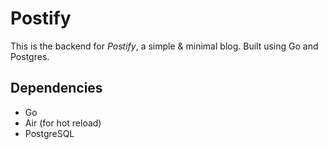 # Postify

This is the backend for _Postify_, a simple & minimal blog. Built using Go and Postgres.

## Dependencies

- Go
- Air (for hot reload)
- PostgreSQL
